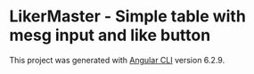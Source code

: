 # LikerMaster - Simple table with mesg input and like button

This project was generated with [Angular CLI](https://github.com/angular/angular-cli) version 6.2.9.